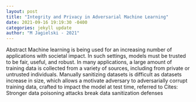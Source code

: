 ```yaml
--- 
layout: post 
title: "Integrity and Privacy in Adversarial Machine Learning" 
date: 2021-09-16 19:19:30 -0400 
categories: jekyll update 
author: "M Jagielski - 2021" 
--- 
```

Abstract Machine learning is being used for an increasing number of applications with societal impact. In such settings, models must be trusted to be fair, useful, and robust. In many applications, a large amount of training data is collected from a variety of sources, including from private or untrusted individuals. Manually sanitizing datasets is difficult as datasets increase in size, which allows a motivate adversary to adversarially corrupt training data, crafted to impact the model at test time, referred to Cites: Stronger data poisoning attacks break data sanitization defenses